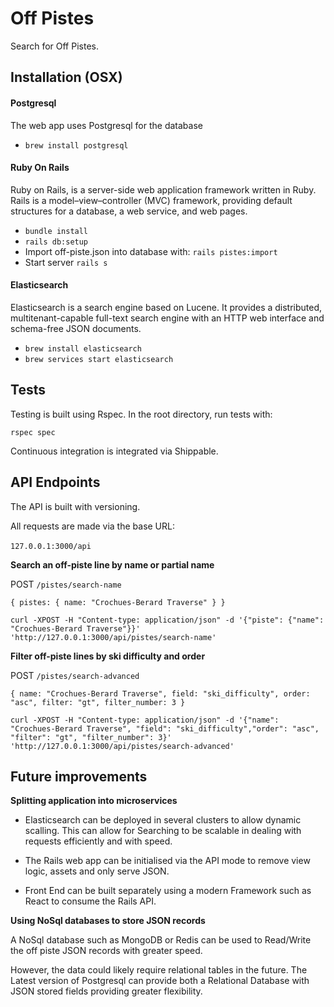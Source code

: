 # Off Pistes

Search for Off Pistes.

## Installation (OSX)

#### Postgresql
The web app uses Postgresql for the database

* `brew install postgresql`

#### Ruby On Rails
Ruby on Rails, is a server-side web application framework written in Ruby. Rails is a model–view–controller (MVC) framework, providing default structures for a database, a web service, and web pages.

* `bundle install`
* `rails db:setup`
* Import off-piste.json into database with: `rails pistes:import`
* Start server `rails s`

#### Elasticsearch
Elasticsearch is a search engine based on Lucene. It provides a distributed, multitenant-capable full-text search engine with an HTTP web interface and schema-free JSON documents.

* `brew install elasticsearch`
* `brew services start elasticsearch`

## Tests
Testing is built using Rspec.
In the root directory, run tests with:
<br />

`rspec spec`

Continuous integration is integrated via Shippable.

## API Endpoints
The API is built with versioning.
<br />

All requests are made via the base URL:
<br />
<br />
`127.0.0.1:3000/api`

__Search an off-piste line by name or partial name__

POST `/pistes/search-name`

`{ pistes: { name: "Crochues-Berard Traverse" } }`

```
curl -XPOST -H "Content-type: application/json" -d '{"piste": {"name": "Crochues-Berard Traverse"}}' 'http://127.0.0.1:3000/api/pistes/search-name'
```

__Filter off-piste lines by ski difficulty and order__

POST `/pistes/search-advanced`

`{ name: "Crochues-Berard Traverse", field: "ski_difficulty", order: "asc", filter: "gt", filter_number: 3 }`

```
curl -XPOST -H "Content-type: application/json" -d '{"name": "Crochues-Berard Traverse", "field": "ski_difficulty","order": "asc", "filter": "gt", "filter_number": 3}' 'http://127.0.0.1:3000/api/pistes/search-advanced'
```

## Future improvements

__Splitting application into microservices__ 

* Elasticsearch can be deployed in several clusters to allow dynamic scalling. This can allow for Searching to be scalable in dealing with requests efficiently and with speed.

* The Rails web app can be initialised via the API mode to remove view logic, assets and only serve JSON.

* Front End can be built separately using a modern Framework such as React to consume the Rails API.

__Using NoSql databases to store JSON records__

A NoSql database such as MongoDB or Redis can be used to Read/Write the off piste JSON records with greater speed.

However, the data could likely require relational tables in the future. The Latest version of Postgresql can provide both a Relational Database with JSON stored fields providing greater flexibility.
 
